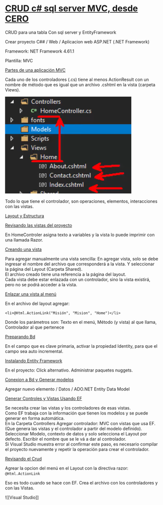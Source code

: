 # [CRUD c# sql server MVC, desde CERO](https://www.youtube.com/watch?v=0Gu56u71G18)

CRUD para una tabla 
Con sql server
y EntityFramework

Crear proyecto C##  / Web / Aplicacion web ASP.NET (.NET Framework)

Framework: NET Framework 4.61.1

Plantilla: MVC

[Partes de una aplicación MVC](https://youtu.be/0Gu56u71G18?t=150)

Cada uno de los controladores (.cs) tiene al menos ActionResult con un nombre de método que es igual que un archivo .cshtml en la vista (carpeta Views).

![fig01](.\img\mvc01.png)

Todo lo que tiene el controlador, son operaciones, elementos, interacciones con las vistas.

[Layout y Estructura](https://youtu.be/0Gu56u71G18?t=395)

[Revisando las vistas del proyecto](https://youtu.be/0Gu56u71G18?t=645)

En HomeControler asigna texto a variables y la vista lo puede imprimir con una llamada Razor.

[Creando una vista](https://youtu.be/0Gu56u71G18?t=794)

Para agregar manualmente una vista sencilla:
En agregar vista, solo se debe ingresar el nombre del archivo que corresponderá a la vista. Y seleccionar la página del Layout (Carpeta Shared).  
El archivo creado tiene una referencia a la página del layout.  
Cada vista debe estar enlazada con un controlador, sino la vista existirá, pero no se podrá acceder a la vista.

[Enlazar una vista al menú](https://youtu.be/0Gu56u71G18?t=1035)

En el archivo del layout agregar:
    
    <li>@Html.ActionLink("Misión", "Mision", "Home")</li>

Donde los parámetros son: Texto en el menú, Método (y vista) al que llama, Controlador al que pertenece

[Preparando Bd](https://youtu.be/0Gu56u71G18?t=1134)

En el campo que es clave primaria, activar la propiedad Identity, para que el campo sea auto incremental.

[Instalando Entity Framework](https://youtu.be/0Gu56u71G18?t=1330)

En el proyecto: Click alternativo.
Administrar paquetes nuggets.

[Conexion a Bd y Generar modelos](https://youtu.be/0Gu56u71G18?t=1455)

Agregar nuevo elemento / Datos / ADO.NET Entity Data Model

[Generar Controles y Vistas Usando EF](https://youtu.be/0Gu56u71G18?t=1697)

Se necesita crear las vistas y los controladores de esas vistas.  
Como EF trabaja con la información que tienen los modelos y se puede generar en forma automática.  
En la Carpeta Controllers Agregar controlador: MVC con vistas que usa EF. (Que genera las vistas y el controlador a partir del modelo definido).  
Seleccionar Modelo, contexto de datos y solo selecciona el Layout por defecto.
Escribir el nombre que se le vá a dar al controlador.  
Si Visual Studio muestra error al confirmar este paso, es necesario compilar el proyecto nuevamente y repetir la operación para crear el controlador.  

[Revisando el Crud](https://youtu.be/0Gu56u71G18?t=1903)

Agrear la opcion del menú en el Layout con la directiva razor: `@Html.ActionLink`  

Eso es todo cuando se hace con EF. Crea el archivo con los controladores y con las Vistas.


![[Visual Studio]]

